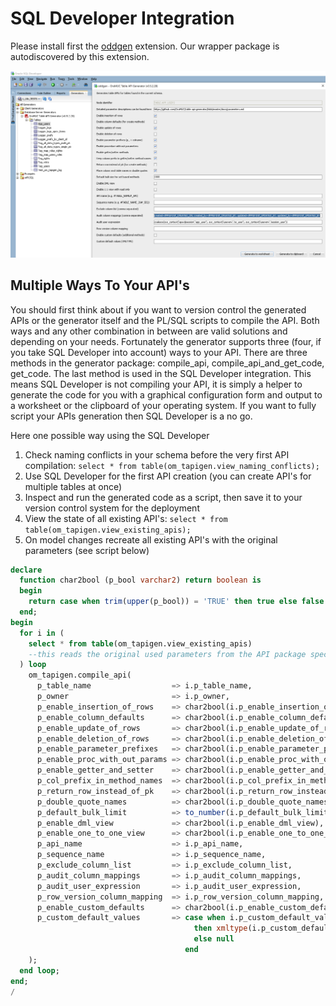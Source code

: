 # SQL Developer Integration

Please install first the [oddgen](https://www.oddgen.org/) extension. Our wrapper package is autodiscovered by this extension.

![SQL Developer Integration](images/sql-developer-integration.png)

## Multiple Ways To Your API's

You should first think about if you want to version control the generated APIs or the generator itself and the PL/SQL scripts to compile the API. Both ways and any other combination in between are valid solutions and depending on your needs. Fortunately the generator supports three (four, if you take SQL Developer into account) ways to your API. There are three methods in the generator package: compile_api, compile_api_and_get_code, get_code. The last method is used in the SQL Developer integration. This means SQL Developer is not compiling your API, it is simply a helper to generate the code for you with a graphical configuration form and output to a worksheet or the clipboard of your operating system. If you want to fully script your APIs generation then SQL Developer is a no go.

Here one possible way using the SQL Developer

1. Check naming conflicts in your schema before the very first API compilation: `select * from table(om_tapigen.view_naming_conflicts);`
2. Use SQL Developer for the first API creation (you can create API's for multiple tables at once)
3. Inspect and run the generated code as a script, then save it to your version control system for the deployment
4. View the state of all existing API's: `select * from table(om_tapigen.view_existing_apis);`
5. On model changes recreate all existing API's with the original parameters (see script below)

```sql
declare
  function char2bool (p_bool varchar2) return boolean is
  begin
    return case when trim(upper(p_bool)) = 'TRUE' then true else false end;
  end;
begin
  for i in (
    select * from table(om_tapigen.view_existing_apis)
    --this reads the original used parameters from the API package spec
  ) loop
    om_tapigen.compile_api(
      p_table_name                  => i.p_table_name,
      p_owner                       => i.p_owner,
      p_enable_insertion_of_rows    => char2bool(i.p_enable_insertion_of_rows),
      p_enable_column_defaults      => char2bool(i.p_enable_column_defaults),
      p_enable_update_of_rows       => char2bool(i.p_enable_update_of_rows),
      p_enable_deletion_of_rows     => char2bool(i.p_enable_deletion_of_rows),
      p_enable_parameter_prefixes   => char2bool(i.p_enable_parameter_prefixes),
      p_enable_proc_with_out_params => char2bool(i.p_enable_proc_with_out_params),
      p_enable_getter_and_setter    => char2bool(i.p_enable_getter_and_setter),
      p_col_prefix_in_method_names  => char2bool(i.p_col_prefix_in_method_names),
      p_return_row_instead_of_pk    => char2bool(i.p_return_row_instead_of_pk),
      p_double_quote_names          => char2bool(i.p_double_quote_names),
      p_default_bulk_limit          => to_number(i.p_default_bulk_limit),
      p_enable_dml_view             => char2bool(i.p_enable_dml_view),
      p_enable_one_to_one_view      => char2bool(i.p_enable_one_to_one_view),
      p_api_name                    => i.p_api_name,
      p_sequence_name               => i.p_sequence_name,
      p_exclude_column_list         => i.p_exclude_column_list,
      p_audit_column_mappings       => i.p_audit_column_mappings,
      p_audit_user_expression       => i.p_audit_user_expression,
      p_row_version_column_mapping  => i.p_row_version_column_mapping,
      p_enable_custom_defaults      => char2bool(i.p_enable_custom_defaults),
      p_custom_default_values       => case when i.p_custom_default_values is not null
                                         then xmltype(i.p_custom_default_values)
                                         else null
                                       end
    );
  end loop;
end;
/
```
